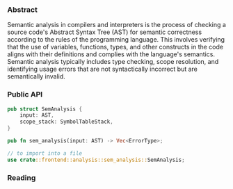 ### Abstract

Semantic analysis in compilers and interpreters is the process of checking a source code's Abstract Syntax Tree (AST) for semantic correctness according to the rules of the programming language. This involves verifying that the use of variables, functions, types, and other constructs in the code aligns with their definitions and complies with the language's semantics. Semantic analysis typically includes type checking, scope resolution, and identifying usage errors that are not syntactically incorrect but are semantically invalid.

### Public API

```rust
pub struct SemAnalysis {
    input: AST,
    scope_stack: SymbolTableStack,
}

pub fn sem_analysis(input: AST) -> Vec<ErrorType>;

// to import into a file
use crate::frontend::analysis::sem_analysis::SemAnalysis;
```

### Reading

